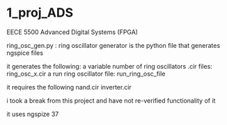 # 1_proj_ADS
EECE 5500 Advanced Digital Systems (FPGA)

ring_osc_gen.py : ring oscillator generator is the python file that generates ngspice files

it generates the following:
  a variable number of ring oscillators .cir files: ring_osc_x.cir
  a run ring oscillator file: run_ring_osc_file
  
it requires the following
  nand.cir
  inverter.cir

i took a break from this project and have not re-verified functionality of it

it uses ngspize 37
